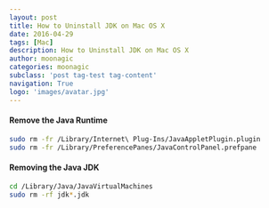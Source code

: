 ```yaml
---
layout: post
title: How to Uninstall JDK on Mac OS X
date: 2016-04-29
tags: [Mac]
description: How to Uninstall JDK on Mac OS X
author: moonagic
categories: moonagic
subclass: 'post tag-test tag-content'
navigation: True
logo: 'images/avatar.jpg'
---
```



#### Remove the Java Runtime
```bash
sudo rm -fr /Library/Internet\ Plug-Ins/JavaAppletPlugin.plugin 
sudo rm -fr /Library/PreferencePanes/JavaControlPanel.prefpane
```

#### Removing the Java JDK
```bash
cd /Library/Java/JavaVirtualMachines
sudo rm -rf jdk*.jdk
```